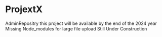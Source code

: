 # ProjextX
AdminRepositry
this project will be available by the end of the 2024 year
Missing Node_modules for large file upload
Still Under Construction
